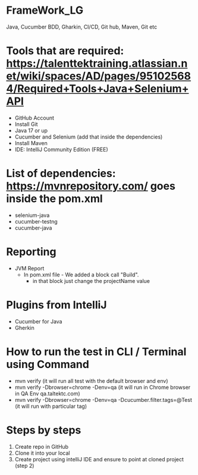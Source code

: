 # FrameWork_LG
Java, Cucumber BDD,  Gharkin, CI/CD, Git hub, Maven, Git etc
# Tools that are required: https://talenttektraining.atlassian.net/wiki/spaces/AD/pages/951025684/Required+Tools+Java+Selenium+API
- GitHub Account
- Install Git
- Java 17 or up
- Cucumber and Selenium (add that inside the dependencies)
- Install Maven
- IDE: IntelliJ Community Edition (FREE)

# List of dependencies: https://mvnrepository.com/ goes inside the pom.xml
- selenium-java
- cucumber-testng
- cucumber-java

# Reporting
- JVM Report
    - In pom.xml file - We added a block call "Build".
        - in that block just change the projectName value

# Plugins from IntelliJ
- Cucumber for Java
- Gherkin

# How to run the test in CLI / Terminal using Command
- mvn verify (it will run all test with the default browser and env)
- mvn verify -Dbrowser=chrome -Denv=qa (it will run in Chrome browser in QA Env qa.taltektc.com)
- mvn verify -Dbrowser=chrome -Denv=qa -Dcucumber.filter.tags=@Test (it will run with particular tag)


# Steps by steps
1. Create repo in GitHub
2. Clone it into your local
3. Create project using intelliJ IDE and ensure to point at cloned project (step 2)
